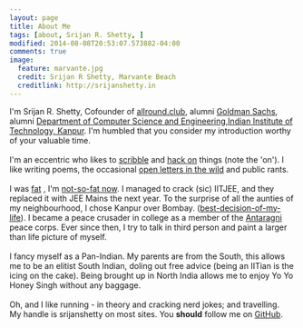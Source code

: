 ```yaml
---
layout: page
title: About Me
tags: [about, Srijan R. Shetty, ]
modified: 2014-08-08T20:53:07.573882-04:00
comments: true
image:
  feature: marvante.jpg
  credit: Srijan R Shetty, Marvante Beach
  creditlink: http://srijanshetty.in
---
```


I'm Srijan R. Shetty, Cofounder of <a href="https://allround.club">allround.club</a>, alumni <a href="https://www.goldmansachs.com/">Goldman Sachs<a/>, alumni <a href="http://cse.iitk.ac.in">Department of Computer
Science and Engineering</a>,<a href="http://iitk.ac.in">Indian Institute of Technology, Kanpur</a>. I'm humbled
that you consider my introduction worthy of your valuable time.<br/><br/>
I'm an eccentric who likes to <a href="#">scribble</a> and <a href="https://github.com/srijanshetty">hack on</a> things
(note the 'on'). I like writing poems, the occasional <a href="https://srijanshetty.quora.com/Open-letter-to-the-Senators">
open letters in the wild</a> and public rants.<br/><br/>
I was <a href="https://www.facebook.com/photo.php?fbid=464046796623&set=t.100000238480290&type=3&theater">fat</a>
, I'm <a href="https://www.facebook.com/photo.php?fbid=446458752038737&set=a.152928964725052.29764.100000238480290&type=1&theater">not-so-fat now</a>. I managed to crack (sic) IITJEE, and they replaced it with JEE Mains the next year. To the surprise of all the aunties of my neighbourhood, I chose Kanpur over Bombay.
(<a href="https://srijanshetty.quora.com/Why-IIT-Kanpur">best-decision-of-my-life</a>).
I became a peace crusader in college as a member of the <a href="http://antaragni.org">Antaragni</a> peace corps.
Ever since then, I try to talk in third person and paint a larger than life picture of myself. <br/><br/>
I fancy myself as a Pan-Indian. My parents are from the South, this allows me to be an elitist South Indian,
doling out free advice (being an IITian is the icing on the cake). Being brought up in North India allows me
to enjoy Yo Yo Honey Singh without any baggage.<br/><br/>
Oh, and I like running - in theory and cracking nerd jokes; and travelling.<br>
My handle is srijanshetty on most sites. You **should** follow me on <a href="https://github.com/srijanshetty">GitHub</a>.<br/><br/>

